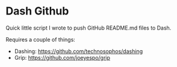 # Dash Github

Quick little script I wrote to push GitHub README.md files to Dash.

Requires a couple of things:

- Dashing: https://github.com/technosophos/dashing
- Grip: https://github.com/joeyespo/grip
